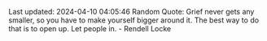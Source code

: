 Last updated: 2024-04-10 04:05:46
Random Quote: Grief never gets any smaller, so you have to make yourself bigger around it. The best way to do that is to open up. Let people in. - Rendell Locke